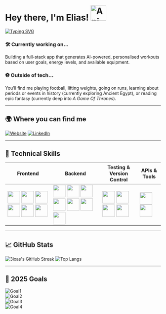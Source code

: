 <h1 align="left">Hey there, I'm Elias! <img src="https://iam-weijie.github.io/wave/hand-emoji.svg" alt="Animated Emoji" width="50" height="50"> </h1>

[![Typing SVG](https://readme-typing-svg.herokuapp.com?font=Courier+Prime&size=22&pause=500&color=39FF14&left=true&width=600&lines=Security+Cleared+Software+Engineer;AI+Model+Trainer+%26+Full-Stack+Developer;Building+Scalable%2C+Real-World+Applications;Always+Learning+%26+Improving)](https://git.io/typing-svg) 

### 🛠️ Currently working on...
Building a full-stack app that generates AI-powered, personalised workouts based on user goals, energy levels, and available equipment.

### ⚽ Outside of tech...
You’ll find me playing football, lifting weights, going on runs, learning about periods or events in history (currently exploring Ancient Egypt), or reading epic fantasy (currently deep into *A Game Of Thrones*).

---

## 🌍 **Where you can find me**  

[![Website](https://img.shields.io/badge/My_Portfolio-4285F4?style=for-the-badge&logo=google-chrome&logoColor=white)](https://eliasb.dev)
[![LinkedIn](https://img.shields.io/badge/LinkedIn-0077B5?style=for-the-badge&logo=linkedin&logoColor=white)](https://www.linkedin.com/in/elias-t-bennett)  

---

## 🚀 **Technical Skills**  

| **Frontend** | **Backend** | **Testing & Version Control** | **APIs & Tools** |
|-------------|-------------|----------------------|-------------|
| <a href="https://developer.mozilla.org/en-US/docs/Web/HTML" target="_blank"><img src="https://cdn.jsdelivr.net/gh/devicons/devicon/icons/html5/html5-original.svg" width="40" height="40"/></a> <a href="https://developer.mozilla.org/en-US/docs/Web/CSS" target="_blank"><img src="https://cdn.jsdelivr.net/gh/devicons/devicon/icons/css3/css3-original.svg" width="40" height="40"/></a> <a href="https://developer.mozilla.org/en-US/docs/Web/JavaScript" target="_blank"><img src="https://cdn.jsdelivr.net/gh/devicons/devicon/icons/javascript/javascript-original.svg" width="40" height="40"/></a> <a href="https://www.typescriptlang.org/docs/" target="_blank"><img src="https://cdn.jsdelivr.net/gh/devicons/devicon/icons/typescript/typescript-original.svg" width="40" height="40"/></a> <a href="https://react.dev/" target="_blank"><img src="https://cdn.jsdelivr.net/gh/devicons/devicon/icons/react/react-original.svg" width="40" height="40"/></a> <a href="https://tailwindcss.com/docs" target="_blank"><img src="https://cdn.jsdelivr.net/gh/devicons/devicon/icons/tailwindcss/tailwindcss-original.svg" width="40" height="40"/></a> | <a href="https://docs.oracle.com/en/java/" target="_blank"><img src="https://cdn.jsdelivr.net/gh/devicons/devicon/icons/java/java-original.svg" width="40" height="40"/></a> <a href="https://spring.io/projects/spring-boot" target="_blank"><img src="https://cdn.jsdelivr.net/gh/devicons/devicon/icons/spring/spring-original.svg" width="40" height="40"/></a> <a href="https://learn.microsoft.com/en-us/dotnet/csharp/" target="_blank"><img src="https://cdn.jsdelivr.net/gh/devicons/devicon/icons/csharp/csharp-original.svg" width="40" height="40"/></a> <a href="https://learn.microsoft.com/en-us/aspnet/core/?view=aspnetcore-8.0" target="_blank"><img src="https://cdn.jsdelivr.net/gh/devicons/devicon/icons/dotnetcore/dotnetcore-original.svg" width="40" height="40"/></a> <a href="https://www.python.org/doc/" target="_blank"><img src="https://cdn.jsdelivr.net/gh/devicons/devicon/icons/python/python-original.svg" width="40" height="40"/></a> <a href="https://www.djangoproject.com/" target="_blank"><img src="https://cdn.jsdelivr.net/gh/devicons/devicon/icons/django/django-plain.svg" width="40" height="40"/></a> <a href="https://www.mysql.com/" target="_blank"><img src="https://cdn.jsdelivr.net/gh/devicons/devicon/icons/mysql/mysql-original.svg" width="40" height="40"/></a> | <a href="https://jestjs.io/docs/getting-started" target="_blank"><img src="https://cdn.jsdelivr.net/gh/devicons/devicon/icons/jest/jest-plain.svg" width="40" height="40"/></a> <a href="https://www.cypress.io/" target="_blank"><img src="https://cdn.jsdelivr.net/gh/devicons/devicon/icons/cypressio/cypressio-original.svg" width="40" height="40"/></a> <a href="https://junit.org/junit5/docs/current/user-guide/" target="_blank"><img src="https://cdn.jsdelivr.net/gh/devicons/devicon/icons/junit/junit-original.svg" width="40" height="40"/></a> <a href="https://git-scm.com/doc" target="_blank"><img src="https://cdn.jsdelivr.net/gh/devicons/devicon/icons/git/git-original.svg" width="40" height="40"/></a> | <a href="https://www.postman.com/api-documentation-tool/" target="_blank"><img src="https://cdn.jsdelivr.net/gh/devicons/devicon/icons/postman/postman-original.svg" width="40" height="40"/></a> <a href="https://docs.github.com/en" target="_blank"><img src="https://cdn.jsdelivr.net/gh/devicons/devicon/icons/github/github-original.svg" width="40" height="40"/></a> |

---

## 📈 **GitHub Stats**  

![3ixas's GitHub Streak](https://streak-stats.vercel.app/?user=3ixas&theme=merko&border_radius=5)
![Top Langs](https://github-readme-stats.vercel.app/api/top-langs/?username=3ixas&layout=compact&langs_count=12&theme=merko)

---

## 🎯 **2025 Goals**  

![Goal1](https://img.shields.io/badge/Build%203%2B%20Full--Stack%20Projects-blue?style=for-the-badge)  
![Goal2](https://img.shields.io/badge/Contribute%20to%20Open%20Source-orange?style=for-the-badge)  
![Goal3](https://img.shields.io/badge/Build%201%2B%20AI%20Involved%20Project-purple?style=for-the-badge)  
![Goal4](https://img.shields.io/badge/Develop%20Strong%20Backend%20Engineering%20Skills-006400?style=for-the-badge)    
